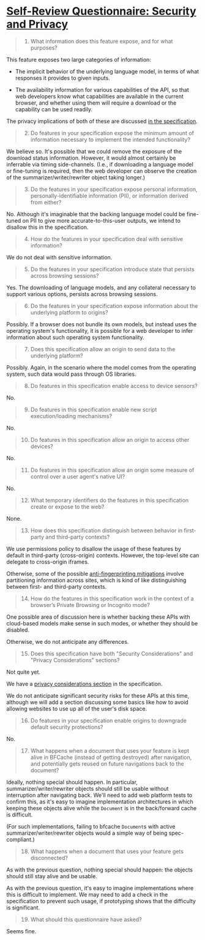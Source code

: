 # [Self-Review Questionnaire: Security and Privacy](https://w3ctag.github.io/security-questionnaire/)

> 01.  What information does this feature expose,
>      and for what purposes?

This feature exposes two large categories of information:

- The implicit behavior of the underlying language model, in terms of what responses it provides to given inputs.

- The availability information for various capabilities of the API, so that web developers know what capabilities are available in the current browser, and whether using them will require a download or the capability can be used readily.

The privacy implications of both of these are discussed [in the specification](https://webmachinelearning.github.io/writing-assistance-apis/#privacy).

> 02.  Do features in your specification expose the minimum amount of information
>      necessary to implement the intended functionality?

We believe so. It's possible that we could remove the exposure of the download status information. However, it would almost certainly be inferrable via timing side-channels. (I.e., if downloading a language model or fine-tuning is required, then the web developer can observe the creation of the summarizer/writer/rewriter object taking longer.)

> 03.  Do the features in your specification expose personal information,
>      personally-identifiable information (PII), or information derived from
>      either?

No. Although it's imaginable that the backing language model could be fine-tuned on PII to give more accurate-to-this-user outputs, we intend to disallow this in the specification.

> 04.  How do the features in your specification deal with sensitive information?

We do not deal with sensitive information.

> 05.  Do the features in your specification introduce state
>      that persists across browsing sessions?

Yes. The downloading of language models, and any collateral necessary to support various options, persists across browsing sessions.

> 06.  Do the features in your specification expose information about the
>      underlying platform to origins?

Possibly. If a browser does not bundle its own models, but instead uses the operating system's functionality, it is possible for a web developer to infer information about such operating system functionality.

> 07.  Does this specification allow an origin to send data to the underlying
>      platform?

Possibly. Again, in the scenario where the model comes from the operating system, such data would pass through OS libraries.

> 08.  Do features in this specification enable access to device sensors?

No.

> 09.  Do features in this specification enable new script execution/loading
>      mechanisms?

No.

> 10.  Do features in this specification allow an origin to access other devices?

No.

> 11.  Do features in this specification allow an origin some measure of control over
>      a user agent's native UI?

No.

> 12.  What temporary identifiers do the features in this specification create or
>      expose to the web?

None.

> 13.  How does this specification distinguish between behavior in first-party and
>      third-party contexts?

We use permissions policy to disallow the usage of these features by default in third-party (cross-origin) contexts. However, the top-level site can delegate to cross-origin iframes.

Otherwise, some of the possible [anti-fingerprinting mitigations](https://webmachinelearning.github.io/writing-assistance-apis/#privacy-availability) involve partitioning information across sites, which is kind of like distinguishing between first- and third-party contexts.

> 14.  How do the features in this specification work in the context of a browser’s
>      Private Browsing or Incognito mode?

One possible area of discussion here is whether backing these APIs with cloud-based models make sense in such modes, or whether they should be disabled.

Otherwise, we do not anticipate any differences.

> 15.  Does this specification have both "Security Considerations" and "Privacy
>      Considerations" sections?

Not quite yet.

We have a [privacy considerations section](https://webmachinelearning.github.io/writing-assistance-apis/#privacy) in the specification.

We do not anticipate significant security risks for these APIs at this time, although we will add a section discussing some basics like how to avoid allowing websites to use up all of the user's disk space.

> 16.  Do features in your specification enable origins to downgrade default
>      security protections?

No.

> 17.  What happens when a document that uses your feature is kept alive in BFCache
>      (instead of getting destroyed) after navigation, and potentially gets reused
>      on future navigations back to the document?

Ideally, nothing special should happen. In particular, summarizer/writer/rewriter objects should still be usable without interruption after navigating back. We'll need to add web platform tests to confirm this, as it's easy to imagine implementation architectures in which keeping these objects alive while the `Document` is in the back/forward cache is difficult.

(For such implementations, failing to bfcache `Document`s with active summarizer/writer/rewriter objects would a simple way of being spec-compliant.)

> 18.  What happens when a document that uses your feature gets disconnected?

As with the previous question, nothing special should happen: the objects should still stay alive and be usable.

As with the previous question, it's easy to imagine implementations where this is difficult to implement. We may need to add a check in the specification to prevent such usage, if prototyping shows that the difficulty is significant.

> 19.  What should this questionnaire have asked?

Seems fine.
